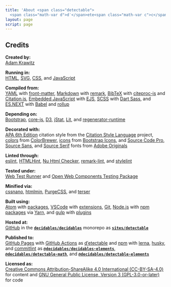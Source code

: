 ```yaml
---
title: 'About <span class="detectable">
  <span class="math-var d">d′</span>ete<span class="math-var c">c</span>table</span>'
layout: page
script: page
---
```


## Credits

**Created by:**<br>
[Adam Krawitz](https://web.uvic.ca/psyc/krawitz/)

**Running in:**<br>
[HTML](https://html.spec.whatwg.org/),
[SVG](https://www.w3.org/Graphics/SVG/),
[CSS](https://www.w3.org/Style/CSS/),
and [JavaScript](https://262.ecma-international.org/5.1/)

**Compiled from:**<br>
[YAML](https://yaml.org/)
with [front-matter](https://github.com/jxson/front-matter),
[Markdown](https://spec.commonmark.org/)
with [remark](https://remark.js.org/),
[BibTeX](http://www.bibtex.org/)
with [citeproc-js](https://citeproc-js.readthedocs.io/)
and [Citation.js](https://citation.js.org/),
[Embedded JavaScript](https://github.com/mde/ejs/blob/master/docs/syntax.md)
with [EJS](https://ejs.co/),
[SCSS](https://sass-lang.com/)
with [Dart Sass](https://sass-lang.com/dart-sass),
and [ES.NEXT](https://tc39.es/ecma262/)
with [Babel](https://babeljs.io/)
and [rollup](https://rollupjs.org/)

**Depending on:**<br>
[Bootstrap](https://getbootstrap.com/),
[core-js](https://github.com/zloirock/core-js),
[D3](https://d3js.org/),
[jStat](https://github.com/jstat/jstat),
[Lit](https://lit.dev/),
and [regenerator-runtime](http://facebook.github.io/regenerator/)

**Decorated with:**<br>
[APA 6th Edition](https://www.npmjs.com/package/style-apa) citation style
from the [Citation Style Language](https://citationstyles.org/) project,
[colors](https://colorbrewer2.org/#type=qualitative&scheme=Set1&n=9)
from [ColorBrewer](https://colorbrewer2.org/),
[icons](https://icons.getbootstrap.com/#icons)
from [Bootstrap Icons](https://icons.getbootstrap.com/),
and [Source Code Pro](https://fonts.adobe.com/fonts/source-code-pro),
[Source Sans](https://fonts.adobe.com/fonts/source-sans),
and [Source Serif](https://fonts.adobe.com/fonts/source-serif) fonts
from [Adobe Originals](https://fonts.adobe.com/foundries/adobe)

**Linted through:**<br>
[eslint](https://eslint.org/),
[HTMLHint](https://htmlhint.com/),
[Nu Html Checker](https://validator.github.io/validator/),
[remark-lint](https://github.com/remarkjs/remark-lint),
and [stylelint](https://stylelint.io/)

**Tested under:**<br>
[Web Test Runner](https://modern-web.dev/docs/test-runner/overview/)
and [Open Web Components Testing Package](https://open-wc.org/docs/testing/testing-package/)

**Minified via:**<br>
[cssnano](https://cssnano.co/),
[htmlmin](https://htmlmin.readthedocs.io/),
[PurgeCSS](https://purgecss.com/),
and [terser](https://terser.org/)

**Built using:**<br>
[Atom](https://atom.io/)
with [packages](https://atom.io/packages),
[VSCode](https://code.visualstudio.com/)
with [extensions](https://marketplace.visualstudio.com/VSCode),
[Git](https://git-scm.com/),
[Node.js](https://nodejs.org/)
with [npm packages](https://www.npmjs.com/)
via [Yarn](https://yarnpkg.com/),
and [gulp](https://gulpjs.com/)
with [plugins](https://gulpjs.com/plugins/)

**Hosted at:**<br>
[GitHub](https://github.com/)
in the [**`decidables/decidables`**](https://github.com/decidables/decidables) monorepo
as [**`sites/detectable`**](https://github.com/decidables/decidables/tree/main/sites/detectable)

**Published to:**<br>
[GitHub Pages](https://pages.github.com/)
with [GitHub Actions](https://docs.github.com/en/actions)
as [<span class="detectable"><span class="math-var d">d′</span>ete<span class="math-var c">c</span>table</span>](https://decidables.github.io/detectable/)
and [npm](https://www.npmjs.com/)
with [lerna](https://github.com/lerna/lerna),
[husky](https://typicode.github.io/husky/),
and [commitlint](https://commitlint.js.org/)
as [**`@decidables/decidables-elements`**](https://www.npmjs.com/package/@decidables/decidables-elements),
[**`@decidables/detectable-math`**](https://www.npmjs.com/package/@decidables/detectable-math),
and [**`@decidables/detectable-elements`**](https://www.npmjs.com/package/@decidables/detectable-elements)

**Licensed as:**<br>
[Creative Commons Attribution-ShareAlike 4.0 International (CC-BY-SA-4.0)](https://creativecommons.org/licenses/by-sa/4.0/)
for content and
[GNU General Public License, Version 3 (GPL-3.0-or-later)](https://www.gnu.org/licenses/gpl-3.0.html)
for code
